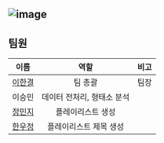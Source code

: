 ![image](https://user-images.githubusercontent.com/45448731/96711284-4798ec00-13d8-11eb-8c41-9a579882580e.png)
---
## 팀원
이름|역할|비고
:---:|:---:|:---:
[이한결](https://github.com/gyeoldere)|팀 총괄|팀장
이승민|데이터 전처리, 형태소 분석|
[정민지](https://github.com/minji-o-j)|플레이리스트 생성|
[한우정](https://github.com/dnwjddl)|플레이리스트 제목 생성|
